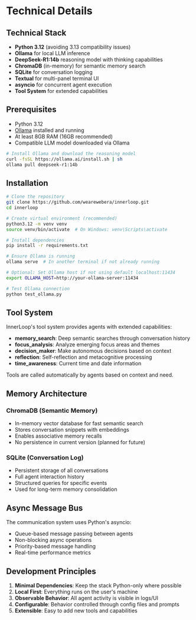 # Technical Details

## Technical Stack

- **Python 3.12** (avoiding 3.13 compatibility issues)
- **Ollama** for local LLM inference
- **DeepSeek-R1:14b** reasoning model with thinking capabilities
- **ChromaDB** (in-memory) for semantic memory search
- **SQLite** for conversation logging
- **Textual** for multi-panel terminal UI
- **asyncio** for concurrent agent execution
- **Tool System** for extended capabilities

## Prerequisites

- Python 3.12
- [Ollama](https://ollama.ai/) installed and running
- At least 8GB RAM (16GB recommended)
- Compatible LLM model downloaded via Ollama

```bash
# Install Ollama and download the reasoning model
curl -fsSL https://ollama.ai/install.sh | sh
ollama pull deepseek-r1:14b
```

## Installation

```bash
# Clone the repository
git clone https://github.com/wearewebera/innerloop.git
cd innerloop

# Create virtual environment (recommended)
python3.12 -m venv venv
source venv/bin/activate  # On Windows: venv\Scripts\activate

# Install dependencies
pip install -r requirements.txt

# Ensure Ollama is running
ollama serve  # In another terminal if not already running

# Optional: Set Ollama host if not using default localhost:11434
export OLLAMA_HOST=http://your-ollama-server:11434

# Test Ollama connection
python test_ollama.py
```

## Tool System

InnerLoop's tool system provides agents with extended capabilities:

- **memory_search**: Deep semantic searches through conversation history
- **focus_analysis**: Analyze emerging focus areas and themes
- **decision_maker**: Make autonomous decisions based on context
- **reflection**: Self-reflection and metacognitive processing
- **time_awareness**: Current time and date information

Tools are called automatically by agents based on context and need.

## Memory Architecture

### ChromaDB (Semantic Memory)
- In-memory vector database for fast semantic search
- Stores conversation snippets with embeddings
- Enables associative memory recalls
- No persistence in current version (planned for future)

### SQLite (Conversation Log)
- Persistent storage of all conversations
- Full agent interaction history
- Structured queries for specific events
- Used for long-term memory consolidation

## Async Message Bus

The communication system uses Python's asyncio:
- Queue-based message passing between agents
- Non-blocking async operations
- Priority-based message handling
- Real-time performance metrics

## Development Principles

1. **Minimal Dependencies**: Keep the stack Python-only where possible
2. **Local First**: Everything runs on the user's machine
3. **Observable Behavior**: All agent activity is visible in logs/UI
4. **Configurable**: Behavior controlled through config files and prompts
5. **Extensible**: Easy to add new tools and capabilities